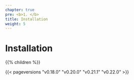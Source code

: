 ```yaml
---
chapter: true
pre: <b>1. </b>
title: Installation
weight: 5
---
```


# Installation

{{% children  %}}

{{< pageversions "v0.18.0" "v0.20.0" "v0.21.1" "v0.22.0" >}}
